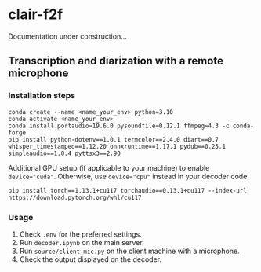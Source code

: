 # clair-f2f

Documentation under construction...

## Transcription and diarization with a remote microphone

### Installation steps

```
conda create --name <name_your_env> python=3.10
conda activate <name_your_env>
conda install portaudio=19.6.0 pysoundfile=0.12.1 ffmpeg=4.3 -c conda-forge
pip install python-dotenv==1.0.1 termcolor==2.4.0 diart==0.7 whisper_timestamped==1.12.20 onnxruntime==1.17.1 pydub==0.25.1 simpleaudio==1.0.4 pyttsx3==2.90
```

Additional GPU setup (if applicable to your machine) to enable `device="cuda"`. Otherwise, use `device="cpu"` instead in your decoder code.

```
pip install torch==1.13.1+cu117 torchaudio==0.13.1+cu117 --index-url https://download.pytorch.org/whl/cu117
```

### Usage

1. Check `.env` for the preferred settings.
2. Run `decoder.ipynb` on the main server.
3. Run `source/client_mic.py` on the client machine with a microphone.
4. Check the output displayed on the decoder.
